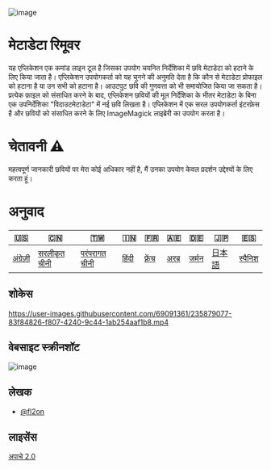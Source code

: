 ![image](https://github.com/user-attachments/assets/af677ca5-b660-4bb7-9421-fde3bf73dd7f)

# मेटाडेटा रिमूवर

यह एप्लिकेशन एक कमांड लाइन टूल है जिसका उपयोग चयनित निर्देशिका में छवि मेटाडेटा को हटाने के लिए किया जाता है। एप्लिकेशन उपयोगकर्ता को यह चुनने की अनुमति देता है कि कौन से मेटाडेटा प्रोफाइल को हटाना है या उन सभी को हटाना है। आउटपुट छवि की गुणवत्ता को भी समायोजित किया जा सकता है। प्रत्येक फ़ाइल को संसाधित करने के बाद, एप्लिकेशन छवियों की मूल निर्देशिका के भीतर मेटाडेटा के बिना एक उपनिर्देशिका "विदाउटमेटाडेटा" में नई छवि लिखता है। एप्लिकेशन में एक सरल उपयोगकर्ता इंटरफ़ेस है और छवियों को संसाधित करने के लिए ImageMagick लाइब्रेरी का उपयोग करता है।

# चेतावनी ⚠️

महत्वपूर्ण जानकारी छवियों पर मेरा कोई अधिकार नहीं है, मैं उनका उपयोग केवल प्रदर्शन उद्देश्यों के लिए करता हूं।

# अनुवाद

| 🇺🇸                   | 🇨🇳                            | 🇹🇼                             | 🇮🇳                  | 🇫🇷                    | 🇦🇪                | 🇩🇪                  | 🇯🇵                | 🇪🇸                    |
| ---------------------- | ------------------------------- | -------------------------------- | --------------------- | ----------------------- | ------------------- | --------------------- | ------------------- | ----------------------- |
| [अंग्रेज़ी](README.md) | [सरलीकृत चीनी](README.zh-CN.md) | [परंपरागत चीनी](README.zh-TW.md) | [हिंदी](README.hi.md) | [फ़्रेंच](README.fr.md) | [अरब](README.ar.md) | [जर्मन](README.de.md) | [日本語](README.ja.md) | [स्पैनिश](README.es.md) |

## शोकेस

<https://user-images.githubusercontent.com/69091361/235879077-83f84826-f807-4240-9c44-1ab254aaf1b8.mp4>

## वेबसाइट स्क्रीनशॉट

![image](https://github.com/user-attachments/assets/5dfaf64c-2672-4777-a78b-c222838a3de7)

## लेखक

-   [@fl2on](https://www.github.com/fl2on)

## लाइसेंस

[अपाचे 2.0](https://choosealicense.com/licenses/apache-2.0/)

